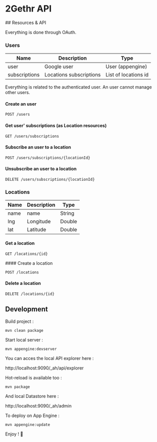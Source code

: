 # 2Gethr API

## Resources & API

Everything is done through OAuth.

### Users

| Name          | Description             | Type                 |
|---------------|-------------------------|----------------------|
| user          | Google user             | User (appengine)     |
| subscriptions | Locations subscriptions | List of locations id |

Everything is related to the authenticated user. An user cannot manage other users.

#### Create an user

`POST /users`

#### Get user' subscriptions (as Location resources)

`GET /users/subscriptions`

#### Subscribe an user to a location

`POST /users/subscriptions/{locationId}`

#### Unsubscribe an user to a location

`DELETE /users/subscriptions/{locationId}`

### Locations

| Name          | Description   | Type   |
|---------------|---------------|--------|
| name          | name          | String |
| lng           | Longitude     | Double |
| lat           | Latitude      | Double |

#### Get a location

`GET /locations/{id}`

#### Create a location

`POST /locations`

#### Delete a location

`DELETE /locations/{id}`

## Development

Build project :

`mvn clean package`

Start local server :

`mvn appengine:devserver`

You can acces the local API explorer here :

http://localhost:9090/_ah/api/explorer

Hot-reload is available too :

`mvn package`

And local Datastore here :

http://localhost:9090/_ah/admin

To deploy on App Engine :

`mvn appengine:update`

Enjoy ! :dancers:
